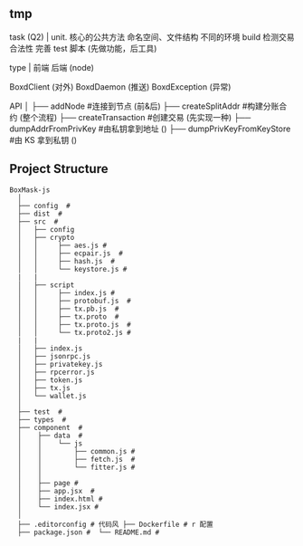 ## tmp

task (Q2)
|
unit. 核心的公共方法
命名空间、文件结构
不同的环境 build
检测交易合法性
完善 test 脚本 (先做功能，后工具)

type
|
前端
后端 (node)

BoxdClient (对外)
BoxdDaemon (推送)
BoxdException (异常)

API
│
├── addNode #连接到节点 (前&后)
├── createSplitAddr #构建分账合约 (整个流程)
├── createTransaction #创建交易 (先实现一种)
├── dumpAddrFromPrivKey #由私钥拿到地址 ()
├── dumpPrivKeyFromKeyStore #由 KS 拿到私钥 ()

## Project Structure

```
BoxMask-js
  │
  ├── config  #
  ├── dist  #
  ├── src  #
  │   ├── config
  │   ├── crypto
  │   │     ├── aes.js #
  │   │     ├── ecpair.js  #
  │   │     ├── hash.js  #
  │   │     └── keystore.js #
  |   |
  │   ├── script
  │   │     ├── index.js #
  │   │     ├── protobuf.js  #
  │   │     ├── tx.pb.js  #
  │   │     ├── tx.proto  #
  │   │     ├── tx.proto.js  #
  │   │     └── tx.proto2.js #
  |   |
  │   ├── index.js
  │   ├── jsonrpc.js
  │   ├── privatekey.js
  │   ├── rpcerror.js
  │   ├── token.js
  │   ├── tx.js
  │   └── wallet.js
  │
  ├── test  #
  ├── types  #
  ├── component  #
  │    ├── data  #
  │    │    └── js
  │    │        ├── common.js #
  │    │        ├── fetch.js  #
  │    │        └── fitter.js #
  │    │
  │    ├── page #
  │    ├── app.jsx  #
  │    ├── index.html #
  │    └── index.jsx #
  │
  ├── .editorconfig # 代码风 ├── Dockerfile # r 配置
  ├── package.json #  └── README.md #
```
